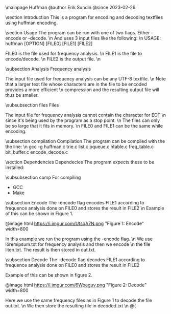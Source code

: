 
 
 \mainpage Huffman 
 @author Erik Sundin
 @since 2023-02-26
 
 \section Introduction
 This is a program for encoding and decoding textfiles using huffman encoding.
 
 \section Usage
 The program can be run with one of two flags. Either -encode or -decode. \n 
 And uses 3 input files like the following: \n
 USAGE:  huffman [OPTION] [FILE0] [FILE1] [FILE2]
 
 FILE0 is the file used for frequency analysis. \n
 FILE1 is the file to encode/decode. \n
 FILE2 is the output file. \n
 
 \subsection Analysis Frequency analysis
 
 The input file used for frequency analysis can be any UTF-8 textfile. \n
 Note that a larger text file whose characters are in the file to be encoded provides a more efficient \n 
 compression and the resulting output file will thus be smaller.
 
 \subsubsection files Files
 
 The input file for frequency analysis cannot contain the character for EOT \n
 since it's being used by the program as a stop point. \n
 The files can only be so large that it fits in memory. \n
 FILE0 and FILE1 can be the same while encoding.
 
 \subsection compilation Compilation
 The program can be compiled with the the line: \n
 gcc  -g huffman.c trie.c list.c pqueue.c htable.c freq_table.c bit_buffer.c encode_decode.c 
 
 
 \section Dependencies Dependecies
 The program expects these to be installed:
 
 \subsubsection comp For compiling
 - GCC 
 - Make
 
 
 \subsection Encode
 The -encode flag encodes FILE1 according to frequence analysis done on FILE0 and stores the result in FILE2 \n
 Example of this can be shown in Figure 1.
 
 @image html https://i.imgur.com/UtsqA7N.png "Figure 1: Encode"  width=800
 
 In this example we run the program using the -encode flag. \n
 We use löremipsum.txt for frequency analysis and then we encode \n
 the file liten.txt. The result is then stored in out.txt.
 
 \subsection Decode
 The -decode flag decodes FILE1 according to frequence analysis done on FILE0 and stores the result in FILE2
 
 Example of this can be shown in figure 2.
 
 @image html https://i.imgur.com/6Wpeguv.png "Figure 2: Decode" width=800
 
 Here we use the same frequency files as in Figure 1 to decode the file out.txt. \n
 We then store the resulting file in decoded.txt \n
 @{
 
